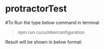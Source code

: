 # protractorTest
#To Run the type below command in terminal
>npm run cucumberconfiguration

Result will be shown in below format:
